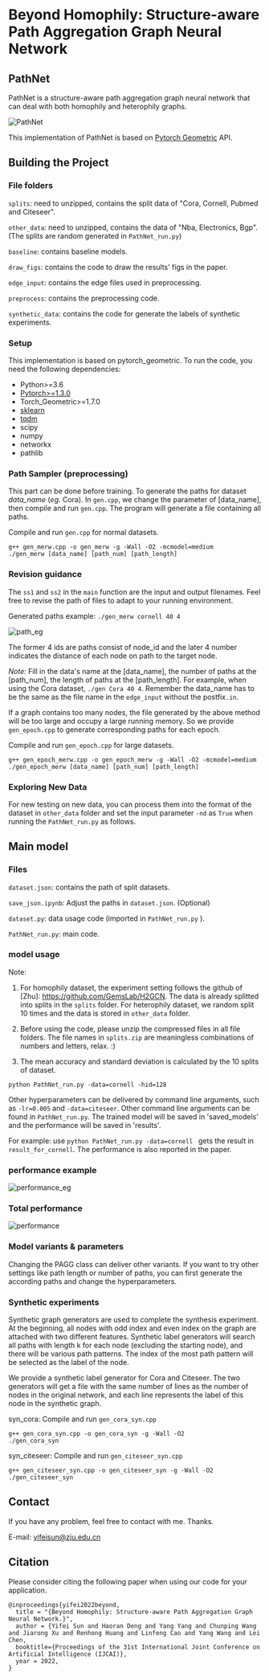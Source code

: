 # Beyond Homophily: Structure-aware Path Aggregation Graph Neural Network
## PathNet

PathNet is a structure-aware path aggregation graph neural network that can deal with both homophily and heterophily graphs. 

![PathNet](./Figs_in_paper/PathNet.png)

This implementation of PathNet is based on [Pytorch Geometric](https://github.com/rusty1s/pytorch_geometric) API.

## Building the Project

### File folders

`splits`: need to unzipped, contains the split data of "Cora, Cornell, Pubmed and Citeseer".

`other_data`: need to unzipped, contains the data of "Nba, Electronics, Bgp". (The splits are random generated in `PathNet_run.py`)

`baseline`: contains baseline models.

`draw_figs`: contains the code to draw the results' figs in the paper.

`edge_input`: contains the edge files used in preprocessing.

`preprocess`: contains the preprocessing code.

`synthetic_data`: contains the code for generate the labels of synthetic experiments.

### Setup

This implementation is based on pytorch_geometric. To run the code, you need the following dependencies:

- Python>=3.6
- [Pytorch>=1.3.0](https://pytorch.org/)
- Torch_Geometric>=1.7.0
- [sklearn](https://github.com/scikit-learn/scikit-learn)
- [tqdm](https://github.com/tqdm/tqdm)
- scipy
- numpy
- networkx
- pathlib

### Path Sampler (preprocessing)

This part can be done before training.
To generate the paths for dataset *data_name* (*eg.* Cora). In `gen.cpp`, we change the parameter of [data_name], then compile and run `gen.cpp`. The program will generate a file containing all paths.

Compile and run `gen.cpp`  for normal datasets.

```shell
g++ gen_merw.cpp -o gen_merw -g -Wall -O2 -mcmodel=medium
./gen_merw [data_name] [path_num] [path_length]
```

### Revision guidance

The `ss1` and `ss2` in the `main` function are the input and output filenames. Feel free to revise  the path of files to adapt to your running environment.

Generated paths example:  `./gen_merw cornell 40 4`

![path_eg](path_eg.jpg)

The former 4 ids are paths consist of node_id and the later 4 number indicates the distance of each node on path to the target node.

*Note:* Fill in the data's name at the [data_name], the number of paths at the [path_num], the length of paths at the [path_length]. For example, when using the Cora dataset, `./gen Cora 40 4`. Remember the data_name has to be the same as the file name in the `edge_input` without the postfix`.in`.

If a graph contains too many nodes, the file generated by the above method will be too large and occupy a large running memory. So we provide `gen_epoch.cpp` to generate corresponding paths for each epoch.

Compile and run `gen_epoch.cpp` for large datasets.

```shell
g++ gen_epoch_merw.cpp -o gen_epoch_merw -g -Wall -O2 -mcmodel=medium
./gen_epoch_merw [data_name] [path_num] [path_length]
```
### Exploring New Data

For new testing on new data, you can process them into the format of the dataset in `other_data` folder and set the input parameter `-nd` as `True` when running the `PathNet_run.py` as follows.

## Main model

### Files
`dataset.json`: contains the path of split datasets.

`save_json.ipynb`: Adjust the paths  in `dataset.json`. (Optional)

`dataset.py`: data usage code (imported in `PathNet_run.py` ).

`PathNet_run.py`: main code.

### model usage
Note: 
1. For homophily dataset, the experiment setting follows the github of [Zhu]: https://github.com/GemsLab/H2GCN. The data is already splitted into splits in the `splits` folder. For heterophily dataset, we random split 10 times and the data is stored in `other_data` folder. 

2. Before using the code, please unzip the compressed files in all file folders. The file names in `splits.zip` are meaningless combinations of numbers and letters, relax. :)

3. The mean accuracy and standard deviation is calculated by the 10 splits of dataset.

```shell
python PathNet_run.py -data=cornell -hid=128
```
Other hyperparameters can be delivered by command line arguments, such as ```-lr=0.005``` and `-data=citeseer`. Other command line arguments can be found in `PathNet_run.py`. The trained model will be saved in 'saved_models' and the performance will be saved in 'results'.

For example: use `python PathNet_run.py -data=cornell ` gets the result in `result_for_cornell`. The performance is also reported in the paper.

### performance example

![performance_eg](./performance_eg.jpg)

### Total performance

![performance](./performance.jpg)

### Model variants & parameters

Changing the PAGG class can deliver other variants. If you want to try other settings like path length or number of paths, you can first generate the according paths and change the hyperparameters.

### Synthetic experiments
Synthetic graph generators are used to complete the synthesis experiment. At the beginning, all nodes with odd index and even index on the graph are attached with two different features. Synthetic label generators will search all paths with length k for each node (excluding the starting node), and there will be various path patterns. The index of the most path pattern will be selected as the label of the node.

We provide a synthetic label generator for Cora and Citeseer. The two generators will get a file with the same number of lines as the number of nodes in the original network, and each line represents the label of this node in the synthetic graph.

syn_cora:
Compile and run `gen_cora_syn.cpp`

```shell
g++ gen_cora_syn.cpp -o gen_cora_syn -g -Wall -O2
./gen_cora_syn
```

syn_citeseer:
Compile and run `gen_citeseer_syn.cpp`

```shell
g++ gen_citeseer_syn.cpp -o gen_citeseer_syn -g -Wall -O2
./gen_citeseer_syn
```

## Contact

If you have any problem, feel free to contact with me. Thanks.

E-mail: yifeisun@zju.edu.cn

## Citation

Please consider citing the following paper when using our code for your application.

```
@inproceedings{yifei2022beyond,
  title = "{Beyond Homophily: Structure-aware Path Aggregation Graph Neural Network.}", 
  author = {Yifei Sun and Haoran Deng and Yang Yang and Chunping Wang and Jiarong Xu and Renhong Huang and Linfeng Cao and Yang Wang and Lei Chen, 
  booktitle={Proceedings of the 31st International Joint Conference on Artificial Intelligence (IJCAI)},
  year = 2022, 
} 
```
